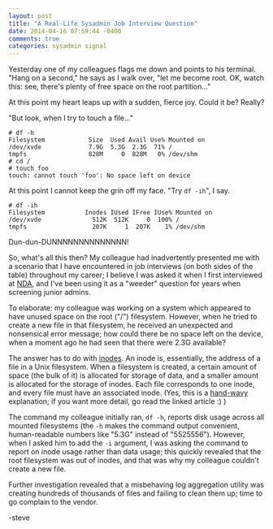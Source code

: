 ```yaml
---
layout: post
title: "A Real-Life Sysadmin Job Interview Question"
date: 2014-04-16 07:59:44 -0400
comments: true
categories: sysadmin signal
---
```

Yesterday one of my colleagues flags me down and points to his terminal.  "Hang on a second," he says as I walk over, "let me become root. <type type type> OK, watch this: see, there's plenty of free space on the root partition..."

At this point my heart leaps up with a sudden, fierce joy.  Could it be?  Really?

"But look, when I try to touch a file..."

``` console
# df -h
Filesystem            Size  Used Avail Use% Mounted on
/dev/xvde             7.9G  5.3G  2.3G  71% /
tmpfs                 828M     0  828M   0% /dev/shm
# cd /
# touch foo
touch: cannot touch 'foo': No space left on device
```

At this point I cannot keep the grin off my face.  "Try `df -ih`", I say.

``` console
# df -ih
Filesystem           Inodes IUsed IFree IUse% Mounted on
/dev/xvde              512K  512K     0  100% /
tmpfs                  207K     1  207K    1% /dev/shm
```

Dun-dun-DUNNNNNNNNNNNNNN!

<!-- more -->

So, what's all this then?  My colleague had inadvertently presented me with a scenario that I have encountered in job interviews (on both sides of the table) throughout my career; I believe I was asked it when I first interviewed at [NDA](https://en.wikipedia.org/wiki/Net_Daemons_Associates), and I've been using it as a "weeder" question for years when screening junior admins.

To elaborate: my colleague was working on a system which appeared to have unused space on the root ("/") filesystem.  However, when he tried to create a new file in that filesystem, he received an unexpected and nonsensical error message; how could there be no space left on the device, when a moment ago he had seen that there were 2.3G available?

The answer has to do with [inodes](https://en.wikipedia.org/wiki/Inode).  An inode is, essentially, the address of a file in a Unix filesystem.  When a filesystem is created, a certain amount of space (the bulk of it) is allocated for storage of data, and a smaller amount is allocated for the storage of inodes.  Each file corresponds to one inode, and every file must have an associated inode.  (Yes, this is a [hand-wavy](http://www.catb.org/jargon/html/H/handwave.html) explanation; if you want more detail, go read the linked article :) )

The command my colleague initially ran, `df -h`, reports disk usage across all mounted filesystems (the `-h` makes the command output convenient, human-readable numbers like "5.3G" instead of "5525556").  However, when I asked him to add the `-i` argument, I was asking the command to report on inode usage rather than data usage; this quickly revealed that the root filesystem was out of inodes, and that was why my colleague couldn't create a new file.

Further investigation revealed that a misbehaving log aggregation utility was creating hundreds of thousands of files and failing to clean them up; time to go complain to the vendor.

-steve
